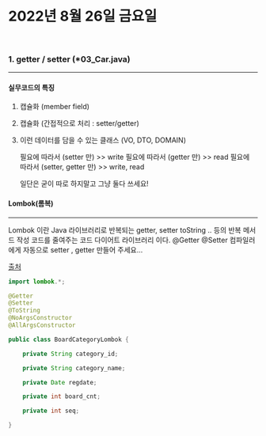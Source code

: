 # 2022년 8월 26일 금요일
<br>


### 1. getter / setter (*03_Car.java)
---

#### 실무코드의 특징

 1. 캡슐화 (member field)
 2.	캡슐화 (간접적으로 처리 : setter/getter)
 3. 이런 데이터를 담을 수 있는 클래스 (VO, DTO, DOMAIN)

    필요에 따라서 (setter 만)			>> write
    필요에 따라서 (getter 만)			>> read
    필요에 따라서 (setter, getter 만)	>> write, read
	
    일단은 굳이 따로 하지말고 그냥 둘다 쓰세요!


#### Lombok(롬복)
---
 Lombok 이란 Java 라이브러리로 반복되는 getter, setter toString .. 등의
 반복 메서드 작성 코드를 줄여주는 코드 다이어트 라이브러리 이다.
 @Getter
 @Setter
 컴파일러에게 자동으로 setter , getter 만들어 주세요...

 [출처](https://cheershennah.tistory.com/183)

```java
import lombok.*;

@Getter
@Setter
@ToString
@NoArgsConstructor
@AllArgsConstructor

public class BoardCategoryLombok {

    private String category_id;

    private String category_name;

    private Date regdate;

    private int board_cnt;

    private int seq;

}

```